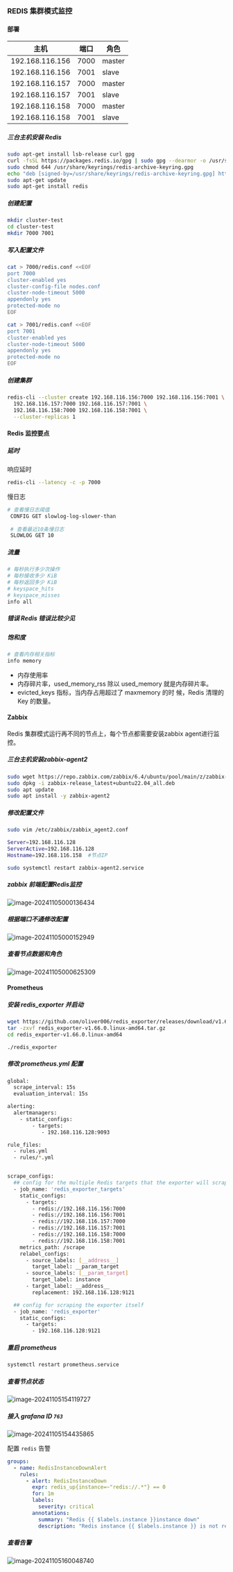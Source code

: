 ### REDIS 集群模式监控<Badge type="tip" text="redis" />

#### 部署

| 主机            | 端口 | 角色   |
| --------------- | ---- | ------ |
| 192.168.116.156 | 7000 | master |
| 192.168.116.156 | 7001 | slave  |
| 192.168.116.157 | 7000 | master |
| 192.168.116.157 | 7001 | slave  |
| 192.168.116.158 | 7000 | master |
| 192.168.116.158 | 7001 | slave  |

##### 三台主机安装 Redis

```bash
sudo apt-get install lsb-release curl gpg
curl -fsSL https://packages.redis.io/gpg | sudo gpg --dearmor -o /usr/share/keyrings/redis-archive-keyring.gpg
sudo chmod 644 /usr/share/keyrings/redis-archive-keyring.gpg
echo "deb [signed-by=/usr/share/keyrings/redis-archive-keyring.gpg] https://packages.redis.io/deb $(lsb_release -cs) main" | sudo tee /etc/apt/sources.list.d/redis.list
sudo apt-get update
sudo apt-get install redis
```

##### 创建配置

```bash
mkdir cluster-test
cd cluster-test
mkdir 7000 7001
```

##### 写入配置文件

```bash
cat > 7000/redis.conf <<EOF
port 7000
cluster-enabled yes
cluster-config-file nodes.conf
cluster-node-timeout 5000
appendonly yes
protected-mode no
EOF

cat > 7001/redis.conf <<EOF
port 7001
cluster-enabled yes
cluster-node-timeout 5000
appendonly yes
protected-mode no
EOF
```

##### 创建集群

```bash
redis-cli --cluster create 192.168.116.156:7000 192.168.116.156:7001 \
  192.168.116.157:7000 192.168.116.157:7001 \
  192.168.116.158:7000 192.168.116.158:7001 \
  --cluster-replicas 1
```

#### Redis 监控要点

##### 延时

响应延时 

```bash
redis-cli --latency -c -p 7000
```

慢日志

```bash
# 查看慢日志阈值
 CONFIG GET slowlog-log-slower-than
 
 # 查看最近10条慢日志
 SLOWLOG GET 10
```

##### 流量

```bash
# 每秒执行多少次操作
# 每秒接收多少 KiB
# 每秒返回多少 KiB
# keyspace_hits
# keyspace_misses
info all 
```

##### 错误 Redis 错误比较少见

##### 饱和度

```bash
# 查看内存相关指标
info memory
```

- 内存使用率
- 内存碎片率，used_memory_rss 除以 used_memory 就是内存碎片率。
- evicted_keys 指标，当内存占用超过了 maxmemory 的时 候，Redis 清理的 Key 的数量。

#### Zabbix

Redis 集群模式运行再不同的节点上，每个节点都需要安装zabbix agent进行监控。

##### 三台主机安装zabbix-agent2

```bash
sudo wget https://repo.zabbix.com/zabbix/6.4/ubuntu/pool/main/z/zabbix-release/zabbix-release_latest+ubuntu22.04_all.deb
sudo dpkg -i zabbix-release_latest+ubuntu22.04_all.deb
sudo apt update
sudo apt install -y zabbix-agent2
```

##### 修改配置文件

```bash
sudo vim /etc/zabbix/zabbix_agent2.conf

Server=192.168.116.128
ServerActive=192.168.116.128
Hostname=192.168.116.158  #节点IP

sudo systemctl restart zabbix-agent2.service
```

##### zabbix 前端配置Redis监控

![image-20241105000136434](/image-20241105000136434.png)

##### 根据端口不通修改配置

![image-20241105000152949](/image-20241105000152949.png)

##### 查看节点数据和角色

![image-20241105000625309](/image-20241105000625309.png)

#### Prometheus

##### 安装 redis_exporter 并启动

```bash
wget https://github.com/oliver006/redis_exporter/releases/download/v1.66.0/redis_exporter-v1.66.0.linux-amd64.tar.gz
tar -zxvf redis_exporter-v1.66.0.linux-amd64.tar.gz
cd redis_exporter-v1.66.0.linux-amd64

./redis_exporter
```

##### 修改 prometheus.yml 配置

```bash
global:
  scrape_interval: 15s
  evaluation_interval: 15s

alerting:
  alertmanagers:
    - static_configs:
        - targets:
           - 192.168.116.128:9093

rule_files:
  - rules.yml
  - rules/*.yml


scrape_configs:
  ## config for the multiple Redis targets that the exporter will scrape
  - job_name: 'redis_exporter_targets'
    static_configs:
      - targets:
        - redis://192.168.116.156:7000
        - redis://192.168.116.156:7001
        - redis://192.168.116.157:7000
        - redis://192.168.116.157:7001
        - redis://192.168.116.158:7000
        - redis://192.168.116.158:7001
    metrics_path: /scrape
    relabel_configs:
      - source_labels: [__address__]
        target_label: __param_target
      - source_labels: [__param_target]
        target_label: instance
      - target_label: __address__
        replacement: 192.168.116.128:9121

  ## config for scraping the exporter itself
  - job_name: 'redis_exporter'
    static_configs:
      - targets:
        - 192.168.116.128:9121
```

##### 重启 prometheus

```bash
systemctl restart prometheus.service
```

##### 查看节点状态

![image-20241105154119727](/image-20241105154119727.png)

##### 接入 grafana ID `763`

![image-20241105154435865](/image-20241105154435865.png)

配置 `redis` 告警

```yaml
groups:
  - name: RedisInstanceDownAlert
    rules:
      - alert: RedisInstanceDown
        expr: redis_up{instance=~"redis://.*"} == 0
        for: 1m
        labels:
          severity: critical
        annotations:
          summary: "Redis {{ $labels.instance }}instance down"
          description: "Redis instance {{ $labels.instance }} is not reachable for more than 1 minute."
```

#####  查看告警

![image-20241105160048740](/image-20241105160048740.png)





















